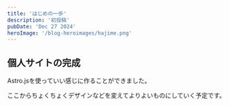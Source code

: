 ```yaml
---
title: 'はじめの一歩'
description: '初投稿'
pubDate: 'Dec 27 2024'
heroImage: '/blog-heroimages/hajime.png'
---
```


## 個人サイトの完成

Astro.jsを使っていい感じに作ることができました。

ここからちょくちょくデザインなどを変えてよりよいものにしていく予定です。